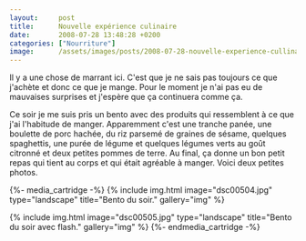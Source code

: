 ```yaml
---
layout:     post
title:      Nouvelle expérience culinaire
date:       2008-07-28 13:48:28 +0200
categories: ["Nourriture"]
image:      /assets/images/posts/2008-07-28-nouvelle-experience-cullinaire/dsc00505.jpg
---
```


Il y a une chose de marrant ici. C'est que je ne sais pas toujours ce que j'achète et donc ce que je mange. Pour le
moment je n'ai pas eu de mauvaises surprises et j'espère que ça continuera comme ça.

<!--more-->

Ce soir je me suis pris un bento avec des produits qui ressemblent à ce que j'ai l'habitude de manger. Apparemment
c'est une tranche panée, une boulette de porc hachée, du riz parsemé de graines de sésame, quelques spaghettis, une
purée de légume et quelques légumes verts au goût citronné et deux petites pommes de terre. Au final, ça donne un
bon petit repas qui tient au corps et qui était agréable à manger. Voici deux petites photos.

{%- media_cartridge -%}
{% include img.html
    image="dsc00504.jpg"
    type="landscape"
    title="Bento du soir."
    gallery="img"
%}

{% include img.html
    image="dsc00505.jpg"
    type="landscape"
    title="Bento du soir avec flash."
    gallery="img"
%}
{%- endmedia_cartridge -%}
